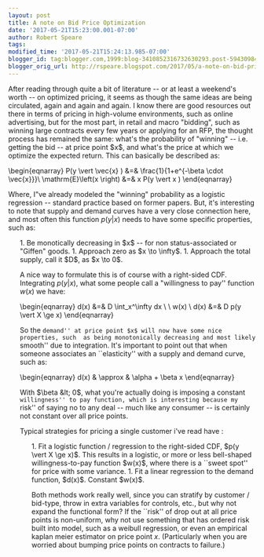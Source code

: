 ```yaml
---
layout: post
title: A note on Bid Price Optimization
date: '2017-05-21T15:23:00.001-07:00'
author: Robert Speare
tags: 
modified_time: '2017-05-21T15:24:13.985-07:00'
blogger_id: tag:blogger.com,1999:blog-3410852316732630293.post-594309840599106478
blogger_orig_url: http://rspeare.blogspot.com/2017/05/a-note-on-bid-price-optimization_30.html
---
```


<div dir="ltr" style="text-align: left;" trbidi="on">After reading through 
quite a bit of literature -- or at least a weekend's worth -- on optimized 
pricing,  it seems as though the same ideas are being circulated, again and 
again and again. I know there are good resources out there in terms of pricing 
in high-volume environments, such as online advertising, but for the most 
part, in retail and macro "bidding", such as winning large contracts every few 
years or applying for an RFP, the thought process has remained the same: 
what's the probability of "winning" -- i.e. getting the bid -- at price point 
$x$, and what's the price at which we optimize the expected return. This can 
basically be described as: 

\begin{eqnarray} 
P(y \vert \vec{x} ) &amp;=&amp; \frac{1}{1+e^{-\beta \cdot \vec{x}}}\\ 
\mathrm{E}\left(x \right) &amp;=&amp; x P(y \vert x ) 
\end{eqnarray} 

Where, I"ve already modeled the "winning" probability as a logistic regression 
-- standard practice based on former papers. But, it's interesting to note 
that supply and demand curves have a very close connection here, and most 
often this function $p(y \vert x)$ needs to have some specific properties, 
such as: 


<ul style="text-align: left;">1. Be monotically decreasing in $x$ -- for non 
status-associated or "Giffen" goods. 
1. Approach zero as $x \to \infty$. 
1. Approach the total supply, call it $D$, as $x \to 0$. 


A nice way to formulate this is of course with a right-sided CDF. Integrating 
$p(y \vert x)$, what some people call a "willingness to pay'' function $w(x)$ 
we have: 

\begin{eqnarray} 
d(x) &amp;=&amp; D \int_x^\infty dx \ \ w(x) \\ 
d(x) &amp;=&amp; D p(y \vert  X \ge x) 
\end{eqnarray} 

So the ``demand'' at price point $x$ will now have some nice properties, such 
as being monotonically decreasing and most likely ``smooth'' due to 
integration. It's important to point out that when someone associates an 
``elasticity'' with a supply and demand curve, such as: 

\begin{eqnarray} 
d(x) &amp; \approx &amp; \alpha + \beta x 
\end{eqnarray} 

With $\beta &lt; 0$, what you're actually doing is imposing a constant 
``willingness'' to pay function, which is interesting because my ``risk'' of 
saying no to any deal -- much like any consumer -- is certainly not constant 
over all price points. 

Typical strategies for pricing a single customer i've read have : 

<ul style="text-align: left;">1. Fit a logistic function / regression to the 
right-sided CDF, $p(y \vert X \ge x)$. This results in a logistic, or more or 
less bell-shaped willingness-to-pay function $w(x)$, where there is a ``sweet 
spot'' for price with some variance. 
1. Fit a linear regression to the demand function, $d(x)$. Constant $w(x)$. 


Both methods work really well, since you can stratify by customer / bid-type, 
throw in extra variables for controls, etc., but why not expand the functional 
form? If the ``risk'' of drop out at all price points is non-uniform, why not 
use something that has ordered risk built into model, such as a weibull 
regression, or even an empirical kaplan meier estimator on price point $x$. 
(Particularly when you are worried about bumping price points on contracts to 
failure.) 